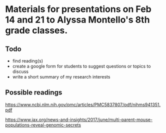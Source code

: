# Materials for presentations on Feb 14 and 21 to Alyssa Montello's 8th grade classes.

## Todo

- find reading(s)
- create a google form for students to suggest questions or topics to discuss
- write a short summary of my research interests




## Possible readings

https://www.ncbi.nlm.nih.gov/pmc/articles/PMC5837807/pdf/nihms941351.pdf

https://www.jax.org/news-and-insights/2017/june/multi-parent-mouse-populations-reveal-genomic-secrets


